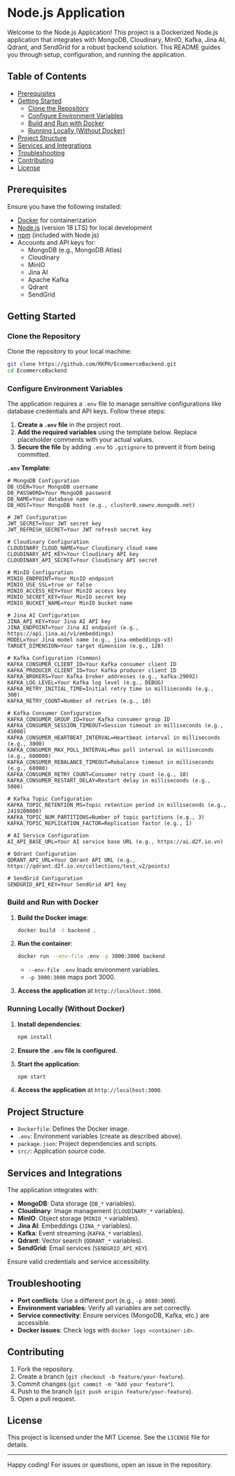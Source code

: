 # Node.js Application

Welcome to the Node.js Application! This project is a Dockerized Node.js application that integrates with MongoDB, Cloudinary, MinIO, Kafka, Jina AI, Qdrant, and SendGrid for a robust backend solution. This README guides you through setup, configuration, and running the application.

## Table of Contents

- [Prerequisites](#prerequisites)
- [Getting Started](#getting-started)
  - [Clone the Repository](#clone-the-repository)
  - [Configure Environment Variables](#configure-environment-variables)
  - [Build and Run with Docker](#build-and-run-with-docker)
  - [Running Locally (Without Docker)](#running-locally-without-docker)
- [Project Structure](#project-structure)
- [Services and Integrations](#services-and-integrations)
- [Troubleshooting](#troubleshooting)
- [Contributing](#contributing)
- [License](#license)

## Prerequisites

Ensure you have the following installed:

- [Docker](https://www.docker.com/get-started) for containerization
- [Node.js](https://nodejs.org/) (version 18 LTS) for local development
- [npm](https://www.npmjs.com/) (included with Node.js)
- Accounts and API keys for:
  - MongoDB (e.g., MongoDB Atlas)
  - Cloudinary
  - MinIO
  - Jina AI
  - Apache Kafka
  - Qdrant
  - SendGrid

## Getting Started

### Clone the Repository

Clone the repository to your local machine:

```bash
git clone https://github.com/RKPH/EcommerceBackend.git
cd EcommerceBackend
```

### Configure Environment Variables

The application requires a `.env` file to manage sensitive configurations like database credentials and API keys. Follow these steps:

1. **Create a `.env` file** in the project root.
2. **Add the required variables** using the template below. Replace placeholder comments with your actual values.
3. **Secure the file** by adding `.env` to `.gitignore` to prevent it from being committed.

**`.env` Template**:

```env
# MongoDB Configuration
DB_USER=Your MongoDB username
DB_PASSWORD=Your MongoDB password
DB_NAME=Your database name
DB_HOST=Your MongoDB host (e.g., cluster0.sewnv.mongodb.net)

# JWT Configuration
JWT_SECRET=Your JWT secret key
JWT_REFRESH_SECRET=Your JWT refresh secret key

# Cloudinary Configuration
CLOUDINARY_CLOUD_NAME=Your Cloudinary cloud name
CLOUDINARY_API_KEY=Your Cloudinary API key
CLOUDINARY_API_SECRET=Your Cloudinary API secret

# MinIO Configuration
MINIO_ENDPOINT=Your MinIO endpoint
MINIO_USE_SSL=true or false
MINIO_ACCESS_KEY=Your MinIO access key
MINIO_SECRET_KEY=Your MinIO secret key
MINIO_BUCKET_NAME=Your MinIO bucket name

# Jina AI Configuration
JINA_API_KEY=Your Jina AI API key
JINA_ENDPOINT=Your Jina AI endpoint (e.g., https://api.jina.ai/v1/embeddings)
MODEL=Your Jina model name (e.g., jina-embeddings-v3)
TARGET_DIMENSION=Your target dimension (e.g., 128)

# Kafka Configuration (Common)
KAFKA_CONSUMER_CLIENT_ID=Your Kafka consumer client ID
KAFKA_PRODUCER_CLIENT_ID=Your Kafka producer client ID
KAFKA_BROKERS=Your Kafka broker addresses (e.g., kafka:29092)
KAFKA_LOG_LEVEL=Your Kafka log level (e.g., DEBUG)
KAFKA_RETRY_INITIAL_TIME=Initial retry time in milliseconds (e.g., 300)
KAFKA_RETRY_COUNT=Number of retries (e.g., 10)

# Kafka Consumer Configuration
KAFKA_CONSUMER_GROUP_ID=Your Kafka consumer group ID
KAFKA_CONSUMER_SESSION_TIMEOUT=Session timeout in milliseconds (e.g., 45000)
KAFKA_CONSUMER_HEARTBEAT_INTERVAL=Heartbeat interval in milliseconds (e.g., 3000)
KAFKA_CONSUMER_MAX_POLL_INTERVAL=Max poll interval in milliseconds (e.g., 600000)
KAFKA_CONSUMER_REBALANCE_TIMEOUT=Rebalance timeout in milliseconds (e.g., 60000)
KAFKA_CONSUMER_RETRY_COUNT=Consumer retry count (e.g., 10)
KAFKA_CONSUMER_RESTART_DELAY=Restart delay in milliseconds (e.g., 5000)

# Kafka Topic Configuration
KAFKA_TOPIC_RETENTION_MS=Topic retention period in milliseconds (e.g., 2419200000)
KAFKA_TOPIC_NUM_PARTITIONS=Number of topic partitions (e.g., 3)
KAFKA_TOPIC_REPLICATION_FACTOR=Replication factor (e.g., 1)

# AI Service Configuration
AI_API_BASE_URL=Your AI service base URL (e.g., https://ai.d2f.io.vn)

# Qdrant Configuration
QDRANT_API_URL=Your Qdrant API URL (e.g., https://qdrant.d2f.io.vn/collections/test_v2/points)

# SendGrid Configuration
SENDGRID_API_KEY=Your SendGrid API key
```

### Build and Run with Docker

1. **Build the Docker image**:

   ```bash
   docker build -t backend .
   ```

2. **Run the container**:

   ```bash
   docker run --env-file .env -p 3000:3000 backend
   ```

   - `--env-file .env` loads environment variables.
   - `-p 3000:3000` maps port 3000.

3. **Access the application** at `http://localhost:3000`.

### Running Locally (Without Docker)

1. **Install dependencies**:

   ```bash
   npm install
   ```

2. **Ensure the `.env` file is configured**.

3. **Start the application**:

   ```bash
   npm start
   ```

4. **Access the application** at `http://localhost:3000`.

## Project Structure

- `Dockerfile`: Defines the Docker image.
- `.env`: Environment variables (create as described above).
- `package.json`: Project dependencies and scripts.
- `src/`: Application source code.

## Services and Integrations

The application integrates with:

- **MongoDB**: Data storage (`DB_*` variables).
- **Cloudinary**: Image management (`CLOUDINARY_*` variables).
- **MinIO**: Object storage (`MINIO_*` variables).
- **Jina AI**: Embeddings (`JINA_*` variables).
- **Kafka**: Event streaming (`KAFKA_*` variables).
- **Qdrant**: Vector search (`QDRANT_*` variables).
- **SendGrid**: Email services (`SENDGRID_API_KEY`).

Ensure valid credentials and service accessibility.

## Troubleshooting

- **Port conflicts**: Use a different port (e.g., `-p 8080:3000`).
- **Environment variables**: Verify all variables are set correctly.
- **Service connectivity**: Ensure services (MongoDB, Kafka, etc.) are accessible.
- **Docker issues**: Check logs with `docker logs <container-id>`.

## Contributing

1. Fork the repository.
2. Create a branch (`git checkout -b feature/your-feature`).
3. Commit changes (`git commit -m "Add your feature"`).
4. Push to the branch (`git push origin feature/your-feature`).
5. Open a pull request.

## License

This project is licensed under the MIT License. See the `LICENSE` file for details.

---

Happy coding! For issues or questions, open an issue in the repository.
